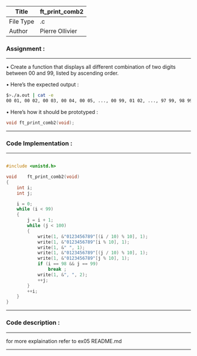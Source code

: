 | Title       | ft_print_comb2     |
| ----------- | ------------------ |
| File Type   | .c                 |
| Author      | Pierre Ollivier    |

### Assignment :
---

• Create a function that displays all different combination of two digits between 00 and 99, listed by ascending order.

• Here’s the expected output :

```Bash
$>./a.out | cat -e
00 01, 00 02, 00 03, 00 04, 00 05, ..., 00 99, 01 02, ..., 97 99, 98 99$>
```

• Here’s how it should be prototyped :

```C
void ft_print_comb2(void);
```

---

### Code Implementation :
---

```C

#include <unistd.h>

void	ft_print_comb2(void)
{
	int	i;
	int	j;

	i = 0;
	while (i < 99)
	{
		j = i + 1;
		while (j < 100)
		{
			write(1, &"0123456789"[(i / 10) % 10], 1);
			write(1, &"0123456789"[i % 10], 1);
			write(1, &" ", 1);
			write(1, &"0123456789"[(j / 10) % 10], 1);
			write(1, &"0123456789"[j % 10], 1);
			if (i == 98 && j == 99)
				break ;
			write(1, &", ", 2);
			++j;
		}
		++i;
	}
}

```

---

### Code description :
___

for more explaination refer to ex05 README.md

---
